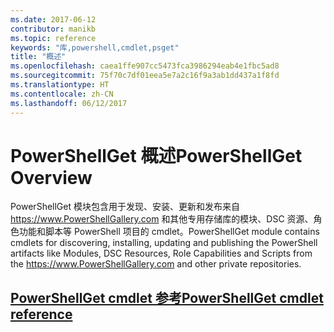```yaml
---
ms.date: 2017-06-12
contributor: manikb
ms.topic: reference
keywords: "库,powershell,cmdlet,psget"
title: "概述"
ms.openlocfilehash: caea1ffe907cc5473fca3986294eab4e1fbc5ad8
ms.sourcegitcommit: 75f70c7df01eea5e7a2c16f9a3ab1dd437a1f8fd
ms.translationtype: HT
ms.contentlocale: zh-CN
ms.lasthandoff: 06/12/2017
---
```

# <a name="powershellget-overview"></a><span data-ttu-id="39f34-103">PowerShellGet 概述</span><span class="sxs-lookup"><span data-stu-id="39f34-103">PowerShellGet Overview</span></span>

<span data-ttu-id="39f34-104">PowerShellGet 模块包含用于发现、安装、更新和发布来自 https://www.PowerShellGallery.com 和其他专用存储库的模块、DSC 资源、角色功能和脚本等 PowerShell 项目的 cmdlet。</span><span class="sxs-lookup"><span data-stu-id="39f34-104">PowerShellGet module contains cmdlets for discovering, installing, updating and publishing the PowerShell artifacts like Modules, DSC Resources, Role Capabilities and Scripts from the https://www.PowerShellGallery.com and other private repositories.</span></span>

## <a name="powershellget-cmdlet-referencepsgetcmdletsreferencemd"></a>[<span data-ttu-id="39f34-105">PowerShellGet cmdlet 参考</span><span class="sxs-lookup"><span data-stu-id="39f34-105">PowerShellGet cmdlet reference</span></span>](./psget_cmdlets_reference.md)

